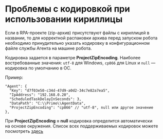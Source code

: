 # Проблемы с кодировкой при использовании кириллицы 

Если в RPA-проекте (zip-архив) присутствуют файлы с кириллицей в названии, то для корректной распаковки архива перед запуском робота необходимо принудительно указать кодировку в конфигурационном файле службы Агента на машине робота.

Кодировка задается в параметре **ProjectZipEncoding**. Наиболее востребованные значения: `utf-8` для Windows, `cp866` для Linux и `null` — кодировка по умолчанию в ОС.

Пример:

```
"Agent": {
  "Key": "d7f03e50-c34d-47d9-a0d2-34c7e82a7ea5",
  "IpAddress": "192.168.0.20",
  "ScheduledTaskDelayInSeconds": 3,
  "DataPath": "C:\\Primo\\AgentData",
  "ProjectZipEncoding": "cp866" // "utf-8", null или другое значение
},
```

При **ProjectZipEncoding = null** кодировка определится автоматически на основе окружения. Список всех поддерживаемых кодировок можете посмотреть [здесь](https://learn.microsoft.com/en-us/dotnet/api/system.text.encoding.getencodings?view=net-7.0)
